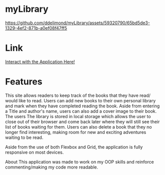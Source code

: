 # myLibrary




https://github.com/ddelimond/myLibrary/assets/59320790/65bd5de3-1329-4ef2-871b-a0ef08f47ff5



<h1>Link</h1>
<a href="https://ddelimond.github.io/myLibrary/">Interact with the Application Here!</a>

<h1>Features</h1>
This site allows readers to keep track of the books that they have read/ would like to read. 
Users can add new books to their own personal library and mark when they have completed reading the book.
Aside from entering a Title and author's name, users can also add a cover image to their book. The users 
The library is stored in local storage which allows the user to close out of their browser and come back later 
where they will still see their list of books waiting for them. Users can also delete a book that they no longer find interesting, making 
room for new and exciting adventures waiting to be read.

Aside from the use of both Flexbox and Grid, the application is fully responsive on most devices.

About
This application was made to work on my OOP skills and reinforce commenting/making my code more readable.


